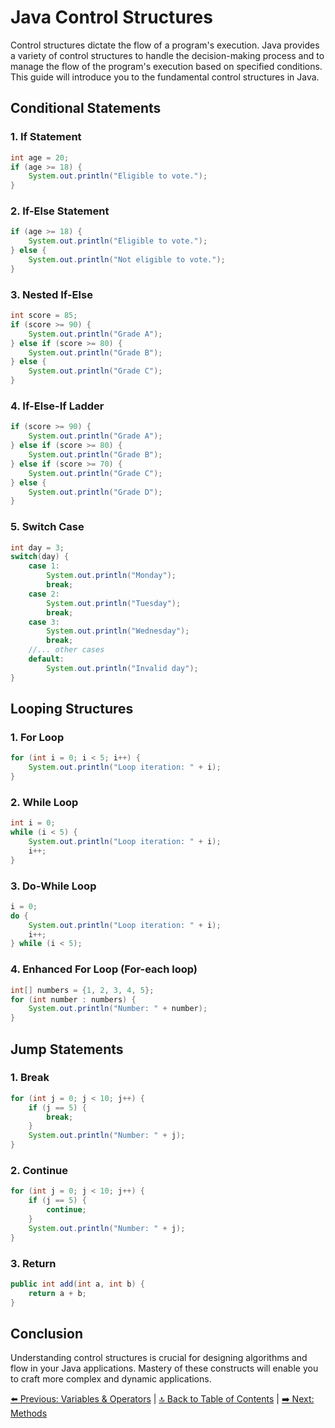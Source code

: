 # Java Control Structures

Control structures dictate the flow of a program's execution. Java provides a variety of control structures to handle the decision-making process and to manage the flow of the program's execution based on specified conditions. This guide will introduce you to the fundamental control structures in Java.

## Conditional Statements

### 1. If Statement
```java
int age = 20;
if (age >= 18) {
    System.out.println("Eligible to vote.");
}
```

### 2. If-Else Statement
```java
if (age >= 18) {
    System.out.println("Eligible to vote.");
} else {
    System.out.println("Not eligible to vote.");
}
```

### 3. Nested If-Else
```java
int score = 85;
if (score >= 90) {
    System.out.println("Grade A");
} else if (score >= 80) {
    System.out.println("Grade B");
} else {
    System.out.println("Grade C");
}
```

### 4. If-Else-If Ladder
```java
if (score >= 90) {
    System.out.println("Grade A");
} else if (score >= 80) {
    System.out.println("Grade B");
} else if (score >= 70) {
    System.out.println("Grade C");
} else {
    System.out.println("Grade D");
}
```

### 5. Switch Case
```java
int day = 3;
switch(day) {
    case 1: 
        System.out.println("Monday");
        break;
    case 2: 
        System.out.println("Tuesday");
        break;
    case 3: 
        System.out.println("Wednesday");
        break;
    //... other cases
    default:
        System.out.println("Invalid day");
}
```

## Looping Structures

### 1. For Loop
```java
for (int i = 0; i < 5; i++) {
    System.out.println("Loop iteration: " + i);
}
```

### 2. While Loop
```java
int i = 0;
while (i < 5) {
    System.out.println("Loop iteration: " + i);
    i++;
}

```

### 3. Do-While Loop
```java
i = 0;
do {
    System.out.println("Loop iteration: " + i);
    i++;
} while (i < 5);
```

### 4. Enhanced For Loop (For-each loop)
```java
int[] numbers = {1, 2, 3, 4, 5};
for (int number : numbers) {
    System.out.println("Number: " + number);
}
```

## Jump Statements

### 1. Break
```java
for (int j = 0; j < 10; j++) {
    if (j == 5) {
        break;
    }
    System.out.println("Number: " + j);
}
```

### 2. Continue
```java
for (int j = 0; j < 10; j++) {
    if (j == 5) {
        continue;
    }
    System.out.println("Number: " + j);
}
```

### 3. Return
```java
public int add(int a, int b) {
    return a + b;
}
```

## Conclusion

Understanding control structures is crucial for designing algorithms and flow in your Java applications. Mastery of these constructs will enable you to craft more complex and dynamic applications.

[⬅️ Previous: Variables & Operators](./VariablesAndOperators.md) | [🔝 Back to Table of Contents](../README.md) | [➡️ Next: Methods](./Methods.md)
